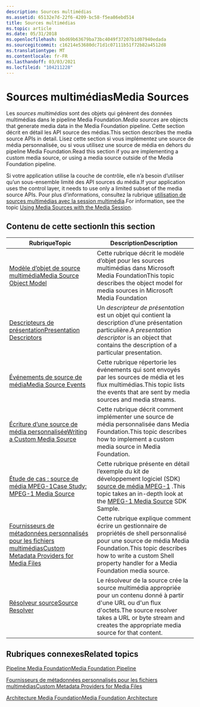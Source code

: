```yaml
---
description: Sources multimédias
ms.assetid: 65132e7d-22f6-4209-bc58-f5ea86ebd514
title: Sources multimédias
ms.topic: article
ms.date: 05/31/2018
ms.openlocfilehash: bbd69b63679ba73bc4049f37207b1d07940edada
ms.sourcegitcommit: c16214e53680dc71d1c07111b51f72b82a4512d8
ms.translationtype: MT
ms.contentlocale: fr-FR
ms.lasthandoff: 03/03/2021
ms.locfileid: "104211228"
---
```

# <a name="media-sources"></a><span data-ttu-id="1a6db-103">Sources multimédias</span><span class="sxs-lookup"><span data-stu-id="1a6db-103">Media Sources</span></span>

<span data-ttu-id="1a6db-104">Les *sources multimédias* sont des objets qui génèrent des données multimédias dans le pipeline Media Foundation.</span><span class="sxs-lookup"><span data-stu-id="1a6db-104">*Media sources* are objects that generate media data in the Media Foundation pipeline.</span></span> <span data-ttu-id="1a6db-105">Cette section décrit en détail les API source des médias.</span><span class="sxs-lookup"><span data-stu-id="1a6db-105">This section describes the media source APIs in detail.</span></span> <span data-ttu-id="1a6db-106">Lisez cette section si vous implémentez une source de média personnalisée, ou si vous utilisez une source de média en dehors du pipeline Media Foundation.</span><span class="sxs-lookup"><span data-stu-id="1a6db-106">Read this section if you are implementing a custom media source, or using a media source outside of the Media Foundation pipeline.</span></span>

<span data-ttu-id="1a6db-107">Si votre application utilise la couche de contrôle, elle n’a besoin d’utiliser qu’un sous-ensemble limité des API sources du média.</span><span class="sxs-lookup"><span data-stu-id="1a6db-107">If your application uses the control layer, it needs to use only a limited subset of the media source APIs.</span></span> <span data-ttu-id="1a6db-108">Pour plus d’informations, consultez la rubrique [utilisation de sources multimédias avec la session multimédia](using-media-sources-with-the-media-session.md).</span><span class="sxs-lookup"><span data-stu-id="1a6db-108">For information, see the topic [Using Media Sources with the Media Session](using-media-sources-with-the-media-session.md).</span></span>

## <a name="in-this-section"></a><span data-ttu-id="1a6db-109">Contenu de cette section</span><span class="sxs-lookup"><span data-stu-id="1a6db-109">In this section</span></span>



| <span data-ttu-id="1a6db-110">Rubrique</span><span class="sxs-lookup"><span data-stu-id="1a6db-110">Topic</span></span>                                                                                                 | <span data-ttu-id="1a6db-111">Description</span><span class="sxs-lookup"><span data-stu-id="1a6db-111">Description</span></span>                                                                                                          |
|-------------------------------------------------------------------------------------------------------|----------------------------------------------------------------------------------------------------------------------|
| [<span data-ttu-id="1a6db-112">Modèle d’objet de source multimédia</span><span class="sxs-lookup"><span data-stu-id="1a6db-112">Media Source Object Model</span></span>](media-source-object-model.md)<br/>                                 | <span data-ttu-id="1a6db-113">Cette rubrique décrit le modèle d’objet pour les sources multimédias dans Microsoft Media Foundation</span><span class="sxs-lookup"><span data-stu-id="1a6db-113">This topic describes the object model for media sources in Microsoft Media Foundation</span></span><br/>                     |
| [<span data-ttu-id="1a6db-114">Descripteurs de présentation</span><span class="sxs-lookup"><span data-stu-id="1a6db-114">Presentation Descriptors</span></span>](presentation-descriptors.md)<br/>                                   | <span data-ttu-id="1a6db-115">Un *descripteur de présentation* est un objet qui contient la description d’une présentation particulière.</span><span class="sxs-lookup"><span data-stu-id="1a6db-115">A *presentation descriptor* is an object that contains the description of a particular presentation.</span></span><br/>      |
| [<span data-ttu-id="1a6db-116">Événements de source de média</span><span class="sxs-lookup"><span data-stu-id="1a6db-116">Media Source Events</span></span>](media-source-events.md)<br/>                                             | <span data-ttu-id="1a6db-117">Cette rubrique répertorie les événements qui sont envoyés par les sources de média et les flux multimédias.</span><span class="sxs-lookup"><span data-stu-id="1a6db-117">This topic lists the events that are sent by media sources and media streams.</span></span><br/>                             |
| [<span data-ttu-id="1a6db-118">Écriture d’une source de média personnalisée</span><span class="sxs-lookup"><span data-stu-id="1a6db-118">Writing a Custom Media Source</span></span>](writing-a-custom-media-source.md)<br/>                         | <span data-ttu-id="1a6db-119">Cette rubrique décrit comment implémenter une source de média personnalisée dans Media Foundation.</span><span class="sxs-lookup"><span data-stu-id="1a6db-119">This topic describes how to implement a custom media source in Media Foundation.</span></span><br/>                          |
| [<span data-ttu-id="1a6db-120">Étude de cas : source de média MPEG-1</span><span class="sxs-lookup"><span data-stu-id="1a6db-120">Case Study: MPEG-1 Media Source</span></span>](tutorial--writing-a-custom-media-source.md)<br/>             | <span data-ttu-id="1a6db-121">Cette rubrique présente en détail l’exemple du kit de développement logiciel (SDK) [source de média MPEG-1](mpeg1source-sample.md) .</span><span class="sxs-lookup"><span data-stu-id="1a6db-121">This topic takes an in-depth look at the [MPEG-1 Media Source](mpeg1source-sample.md) SDK Sample.</span></span><br/>        |
| [<span data-ttu-id="1a6db-122">Fournisseurs de métadonnées personnalisés pour les fichiers multimédias</span><span class="sxs-lookup"><span data-stu-id="1a6db-122">Custom Metadata Providers for Media Files</span></span>](custom-metadata-providers-for-media-files.md)<br/> | <span data-ttu-id="1a6db-123">Cette rubrique explique comment écrire un gestionnaire de propriétés de shell personnalisé pour une source de média Media Foundation.</span><span class="sxs-lookup"><span data-stu-id="1a6db-123">This topic describes how to write a custom Shell property handler for a Media Foundation media source.</span></span><br/>    |
| [<span data-ttu-id="1a6db-124">Résolveur source</span><span class="sxs-lookup"><span data-stu-id="1a6db-124">Source Resolver</span></span>](source-resolver.md)<br/>                                                     | <span data-ttu-id="1a6db-125">Le résolveur de la source crée la source multimédia appropriée pour un contenu donné à partir d'une URL ou d'un flux d'octets.</span><span class="sxs-lookup"><span data-stu-id="1a6db-125">The source resolver takes a URL or byte stream and creates the appropriate media source for that content.</span></span><br/> |



 

## <a name="related-topics"></a><span data-ttu-id="1a6db-126">Rubriques connexes</span><span class="sxs-lookup"><span data-stu-id="1a6db-126">Related topics</span></span>

<dl> <dt>

[<span data-ttu-id="1a6db-127">Pipeline Media Foundation</span><span class="sxs-lookup"><span data-stu-id="1a6db-127">Media Foundation Pipeline</span></span>](media-foundation-pipeline.md)
</dt> <dt>

[<span data-ttu-id="1a6db-128">Fournisseurs de métadonnées personnalisés pour les fichiers multimédias</span><span class="sxs-lookup"><span data-stu-id="1a6db-128">Custom Metadata Providers for Media Files</span></span>](custom-metadata-providers-for-media-files.md)
</dt> <dt>

[<span data-ttu-id="1a6db-129">Architecture Media Foundation</span><span class="sxs-lookup"><span data-stu-id="1a6db-129">Media Foundation Architecture</span></span>](media-foundation-architecture.md)
</dt> </dl>

 

 




